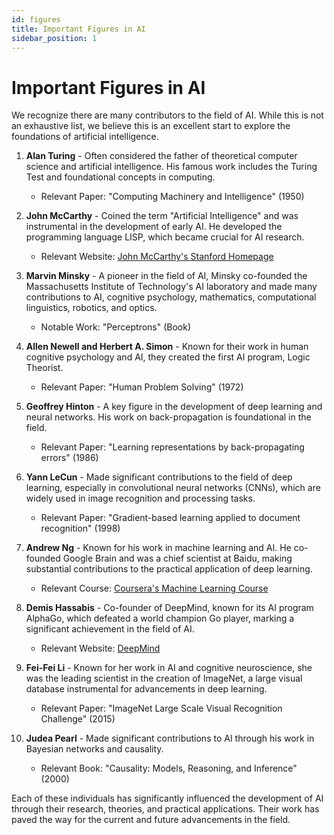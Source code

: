 ```yaml
---
id: figures
title: Important Figures in AI
sidebar_position: 1
---
```

# Important Figures in AI

We recognize there are many contributors to the field of AI. While this is not an exhaustive list, we believe this is an excellent start to explore the foundations of artificial intelligence.

1. **Alan Turing** - Often considered the father of theoretical computer science and artificial intelligence. His famous work includes the Turing Test and foundational concepts in computing.
   - Relevant Paper: "Computing Machinery and Intelligence" (1950)

2. **John McCarthy** - Coined the term "Artificial Intelligence" and was instrumental in the development of early AI. He developed the programming language LISP, which became crucial for AI research.
   - Relevant Website: [John McCarthy's Stanford Homepage](http://jmc.stanford.edu/)

3. **Marvin Minsky** - A pioneer in the field of AI, Minsky co-founded the Massachusetts Institute of Technology's AI laboratory and made many contributions to AI, cognitive psychology, mathematics, computational linguistics, robotics, and optics.
   - Notable Work: "Perceptrons" (Book)

4. **Allen Newell and Herbert A. Simon** - Known for their work in human cognitive psychology and AI, they created the first AI program, Logic Theorist.
   - Relevant Paper: "Human Problem Solving" (1972)

5. **Geoffrey Hinton** - A key figure in the development of deep learning and neural networks. His work on back-propagation is foundational in the field.
   - Relevant Paper: "Learning representations by back-propagating errors" (1986)

6. **Yann LeCun** - Made significant contributions to the field of deep learning, especially in convolutional neural networks (CNNs), which are widely used in image recognition and processing tasks.
   - Relevant Paper: "Gradient-based learning applied to document recognition" (1998)

7. **Andrew Ng** - Known for his work in machine learning and AI. He co-founded Google Brain and was a chief scientist at Baidu, making substantial contributions to the practical application of deep learning.
   - Relevant Course: [Coursera's Machine Learning Course](https://www.coursera.org/learn/machine-learning)

8. **Demis Hassabis** - Co-founder of DeepMind, known for its AI program AlphaGo, which defeated a world champion Go player, marking a significant achievement in the field of AI.
   - Relevant Website: [DeepMind](https://deepmind.com/)

9. **Fei-Fei Li** - Known for her work in AI and cognitive neuroscience, she was the leading scientist in the creation of ImageNet, a large visual database instrumental for advancements in deep learning.
   - Relevant Paper: "ImageNet Large Scale Visual Recognition Challenge" (2015)

10. **Judea Pearl** - Made significant contributions to AI through his work in Bayesian networks and causality.
    - Relevant Book: "Causality: Models, Reasoning, and Inference" (2000)

Each of these individuals has significantly influenced the development of AI through their research, theories, and practical applications. Their work has paved the way for the current and future advancements in the field.